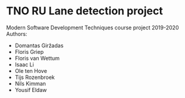 # TNO RU Lane detection project
Modern Software Development Techniques course project 2019-2020
Authors:
- Domantas Giržadas
- Floris Griep
- Floris van Wettum
- Isaac Li
- Ole ten Hove
- Tijs Rozenbroek
- Nils Kimman
- Yousif Eldaw

